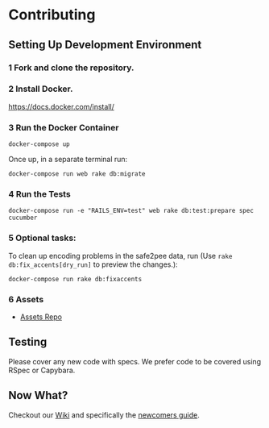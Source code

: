 # Contributing

## Setting Up Development Environment

### 1 Fork and clone the repository.

### 2 Install Docker.
https://docs.docker.com/install/

### 3 Run the Docker Container
```
docker-compose up
```

Once up, in a separate terminal run:
```
docker-compose run web rake db:migrate
```

### 4 Run the Tests
```
docker-compose run -e "RAILS_ENV=test" web rake db:test:prepare spec cucumber
```

### 5 Optional tasks:
To clean up encoding problems in the safe2pee data, run (Use `rake db:fix_accents[dry_run]` to preview the changes.):
```
docker-compose run rake db:fixaccents
```

### 6 Assets
* [Assets Repo](https://github.com/RefugeRestrooms/refuge_assets)

## Testing

Please cover any new code with specs. We prefer code to be covered using RSpec or Capybara.

## Now What?
Checkout our [Wiki](https://github.com/RefugeRestrooms/refugerestrooms/wiki) and specifically the [newcomers guide](https://github.com/RefugeRestrooms/refugerestrooms/wiki/Maintainers'-Manual-%5C--Newcomers'-Guide).
